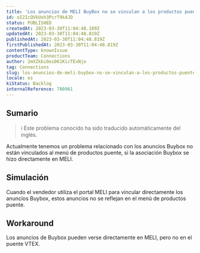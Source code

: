 ```yaml
---
title: 'Los anuncios de MELI BuyBox no se vinculan a los productos puente'
id: oI2IcQVkUxh3PcrT9k4JD
status: PUBLISHED
createdAt: 2023-03-30T11:04:48.189Z
updatedAt: 2023-03-30T11:04:48.819Z
publishedAt: 2023-03-30T11:04:48.819Z
firstPublishedAt: 2023-03-30T11:04:48.819Z
contentType: knownIssue
productTeam: Connections
author: 2mXZkbi0oi061KicTExNjo
tag: Connections
slug: los-anuncios-de-meli-buybox-no-se-vinculan-a-los-productos-puente
locale: es
kiStatus: Backlog
internalReference: 780961
---
```


## Sumario

>ℹ️ Este problema conocido ha sido traducido automáticamente del inglés.



Actualmente tenemos un problema relacionado con los anuncios Buybox no están vinculados al menú de productos puente, si la asociación Buybox se hizo directamente en MELI.


##

## Simulación



Cuando el vendedor utiliza el portal MELI para vincular directamente los anuncios Buybox, estos anuncios no se reflejan en el menú de productos puente.



## Workaround



Los anuncios de Buybox pueden verse directamente en MELI, pero no en el puente VTEX.





